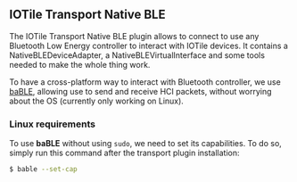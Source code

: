 ## IOTile Transport Native BLE

The IOTile Transport Native BLE plugin allows to connect to use any Bluetooth Low Energy controller
to interact with IOTile devices.
It contains a NativeBLEDeviceAdapter, a NativeBLEVirtualInterface and some tools needed
to make the whole thing work.

To have a cross-platform way to interact with Bluetooth controller, we use [baBLE](https://github.com/iotile/baBLE),
allowing use to send and receive HCI packets, without worrying about the OS (currently only working on Linux).

### Linux requirements

To use **baBLE** without using `sudo`, we need to set its capabilities. To do so, simply run this command after the
transport plugin installation:
```bash
$ bable --set-cap
```
